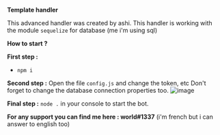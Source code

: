 **Template handler**

This advanced handler was created by ashi.
This handler is working with the module ``sequelize`` for database (me i'm using sql)

**How to start ?**

**First step :**
- `npm i `

**Second step :**
Open the file `config.js` and change the token, etc
Don't forget to change the database connection properties too.
![image](https://user-images.githubusercontent.com/71186872/141164368-505e8878-3740-4816-8ec0-8775e6520f41.png)

**Final step :** 
`node .` in your console to start the bot.

**For any support you can find me here : world#1337**
(i'm french but i can answer to english too)
